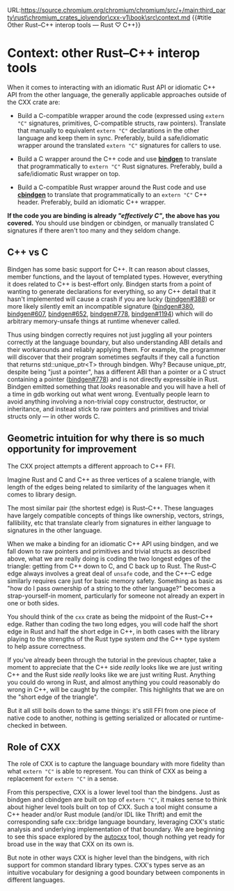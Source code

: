 URL:https://source.chromium.org/chromium/chromium/src/+/main:third_party\rust\chromium_crates_io\vendor\cxx-v1\book\src\context.md
{{#title Other Rust–C++ interop tools — Rust ♡ C++}}
# Context: other Rust&ndash;C++ interop tools

When it comes to interacting with an idiomatic Rust API or idiomatic C++ API
from the other language, the generally applicable approaches outside of the CXX
crate are:

- Build a C-compatible wrapper around the code (expressed using `extern "C"`
  signatures, primitives, C-compatible structs, raw pointers). Translate that
  manually to equivalent `extern "C"` declarations in the other language and
  keep them in sync. Preferably, build a safe/idiomatic wrapper around the
  translated `extern "C"` signatures for callers to use.

- Build a C wrapper around the C++ code and use **[bindgen]** to translate that
  programmatically to `extern "C"` Rust signatures. Preferably, build a
  safe/idiomatic Rust wrapper on top.

- Build a C-compatible Rust wrapper around the Rust code and use **[cbindgen]**
  to translate that programmatically to an `extern "C"` C++ header. Preferably,
  build an idiomatic C++ wrapper.

**If the code you are binding is already *"effectively C"*, the above has you
covered.** You should use bindgen or cbindgen, or manually translated C
signatures if there aren't too many and they seldom change.

[bindgen]: https://github.com/rust-lang/rust-bindgen
[cbindgen]: https://github.com/eqrion/cbindgen

## C++ vs C

Bindgen has some basic support for C++. It can reason about classes, member
functions, and the layout of templated types. However, everything it does
related to C++ is best-effort only. Bindgen starts from a point of wanting to
generate declarations for everything, so any C++ detail that it hasn't
implemented will cause a crash if you are lucky ([bindgen#388]) or more likely
silently emit an incompatible signature ([bindgen#380], [bindgen#607],
[bindgen#652], [bindgen#778], [bindgen#1194]) which will do arbitrary
memory-unsafe things at runtime whenever called.

[bindgen#388]: https://github.com/rust-lang/rust-bindgen/issues/388
[bindgen#380]: https://github.com/rust-lang/rust-bindgen/issues/380
[bindgen#607]: https://github.com/rust-lang/rust-bindgen/issues/607
[bindgen#652]: https://github.com/rust-lang/rust-bindgen/issues/652
[bindgen#778]: https://github.com/rust-lang/rust-bindgen/issues/778
[bindgen#1194]: https://github.com/rust-lang/rust-bindgen/issues/1194

Thus using bindgen correctly requires not just juggling all your pointers
correctly at the language boundary, but also understanding ABI details and their
workarounds and reliably applying them. For example, the programmer will
discover that their program sometimes segfaults if they call a function that
returns std::unique\_ptr\<T\> through bindgen. Why? Because unique\_ptr, despite
being "just a pointer", has a different ABI than a pointer or a C struct
containing a pointer ([bindgen#778]) and is not directly expressible in Rust.
Bindgen emitted something that *looks* reasonable and you will have a hell of a
time in gdb working out what went wrong. Eventually people learn to avoid
anything involving a non-trivial copy constructor, destructor, or inheritance,
and instead stick to raw pointers and primitives and trivial structs only
&mdash; in other words C.

## Geometric intuition for why there is so much opportunity for improvement

The CXX project attempts a different approach to C++ FFI.

Imagine Rust and C and C++ as three vertices of a scalene triangle, with length
of the edges being related to similarity of the languages when it comes to
library design.

The most similar pair (the shortest edge) is Rust&ndash;C++. These languages
have largely compatible concepts of things like ownership, vectors, strings,
fallibility, etc that translate clearly from signatures in either language to
signatures in the other language.

When we make a binding for an idiomatic C++ API using bindgen, and we fall down
to raw pointers and primitives and trivial structs as described above, what we
are really doing is coding the two longest edges of the triangle: getting from
C++ down to C, and C back up to Rust. The Rust&ndash;C edge always involves a
great deal of `unsafe` code, and the C++&ndash;C edge similarly requires care
just for basic memory safety. Something as basic as "how do I pass ownership of
a string to the other language?" becomes a strap-yourself-in moment,
particularly for someone not already an expert in one or both sides.

You should think of the `cxx` crate as being the midpoint of the Rust&ndash;C++
edge. Rather than coding the two long edges, you will code half the short edge
in Rust and half the short edge in C++, in both cases with the library playing
to the strengths of the Rust type system *and* the C++ type system to help
assure correctness.

If you've already been through the tutorial in the previous chapter, take a
moment to appreciate that the C++ side *really* looks like we are just writing
C++ and the Rust side *really* looks like we are just writing Rust. Anything you
could do wrong in Rust, and almost anything you could reasonably do wrong in
C++, will be caught by the compiler. This highlights that we are on the "short
edge of the triangle".

But it all still boils down to the same things: it's still FFI from one piece of
native code to another, nothing is getting serialized or allocated or
runtime-checked in between.

## Role of CXX

The role of CXX is to capture the language boundary with more fidelity than what
`extern "C"` is able to represent. You can think of CXX as being a replacement
for `extern "C"` in a sense.

From this perspective, CXX is a lower level tool than the bindgens. Just as
bindgen and cbindgen are built on top of `extern "C"`, it makes sense to think
about higher level tools built on top of CXX. Such a tool might consume a C++
header and/or Rust module (and/or IDL like Thrift) and emit the corresponding
safe cxx::bridge language boundary, leveraging CXX's static analysis and
underlying implementation of that boundary. We are beginning to see this space
explored by the [autocxx] tool, though nothing yet ready for broad use in the
way that CXX on its own is.

[autocxx]: https://github.com/google/autocxx

But note in other ways CXX is higher level than the bindgens, with rich support
for common standard library types. CXX's types serve as an intuitive vocabulary
for designing a good boundary between components in different languages.
